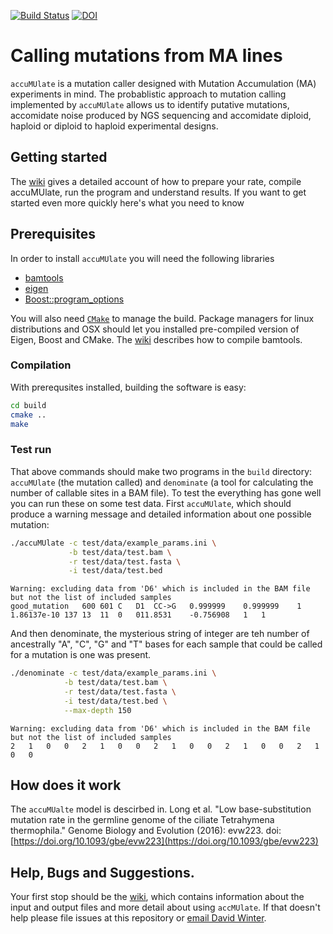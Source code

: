 [![Build Status](https://travis-ci.org/dwinter/accuMUlate.svg?branch=master)](https://travis-ci.org/dwinter/accuMUlate)
[![DOI](https://zenodo.org/badge/doi/10.5281/zenodo.19942.svg)](http://dx.doi.org/10.5281/zenodo.19942)
# Calling mutations from MA lines

`accuMUlate` is a mutation caller designed with Mutation Accumulation (MA)
experiments in mind. The probablistic approach to mutation calling implemented by 
`accuMUlate` allows us to identify putative mutations, accomidate noise produced
by NGS sequencing and accomidate diploid, haploid or diploid to haploid
experimental designs.


## Getting started

The [wiki](https://github.com/dwinter/accuMUlate/wiki) gives a detailed account
of how to prepare your rate, compile accuMUlate, run the program and understand
results. If you want to get started even more quickly here's what you need to
know

## Prerequisites 

In order to install `accuMUlate` you will need the following libraries

* [bamtools](https://github.com/pezmaster31/bamtools)
* [eigen](http://eigen.tuxfamily.org/index.php?title=Main_Page)
* [Boost::program_options](http://www.boost.org/doc/libs/1_55_0/doc/html/program_options.html)

You will also need [`CMake`](https://cmake.org/) to manage the build. Package
managers for linux distributions and OSX  should let you installed pre-compiled
version of Eigen, Boost and CMake. The [wiki](https://github.com/dwinter/accuMUlate/wiki) 
describes how to compile bamtools.

### Compilation

With prerequsites installed, building the software is easy:

```sh
cd build
cmake ..
make
```

### Test run

That above commands should make two programs in the `build` directory:
`accuMUlate` (the mutation called) and `denominate` (a tool for calculating the
number of callable sites in a BAM file). To test the everything has gone well
you can run these on some test data. First `accuMUlate`, which should produce
a warning message and detailed information about one possible mutation:


```sh
./accuMUlate -c test/data/example_params.ini \
             -b test/data/test.bam \
             -r test/data/test.fasta \
             -i test/data/test.bed 
```

```
Warning: excluding data from 'D6' which is included in the BAM file but not the list of included samples
good_mutation	600	601	C	D1	CC->G	0.999999	0.999999	1	1.86137e-10	137	13	11	0	011.8531	-0.756908	1	1	
```

And then denominate, the mysterious string of integer are teh number of
ancestrally "A", "C", "G" and "T" bases for each sample that could be called for
a mutation is one was present.

```sh
./denominate -c test/data/example_params.ini \
            -b test/data/test.bam \
            -r test/data/test.fasta \
            -i test/data/test.bed \
            --max-depth 150
```

```
Warning: excluding data from 'D6' which is included in the BAM file but not the list of included samples
2	1	0	0	2	1	0	0	2	1	0	0	2	1	0	0	2	1	0   0	
```

## How does it work

The `accuMUalte` model is descirbed in. 
Long et al. "Low base-substitution mutation rate in the germline genome of the ciliate Tetrahymena thermophila." Genome Biology and Evolution (2016): evw223. doi: [https://doi.org/10.1093/gbe/evw223](https://doi.org/10.1093/gbe/evw223)


## Help, Bugs  and Suggestions.

Your first stop should be the [wiki](https://github.com/dwinter/accuMUlate/wiki), 
which contains information about the input and output files and more detail
about using `accMUlate`. If that doesn't help please file issues at this
repository or [email David Winter](mailto:david.winter@gmail.com).
